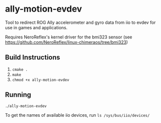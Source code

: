 # ally-motion-evdev
Tool to redirect ROG Ally accelerometer and gyro data from iio to evdev for use in games and applications.

Requires NeroReflex's kernel driver for the bmi323 sensor (see https://github.com/NeroReflex/linux-chimeraos/tree/bmi323)

## Build Instructions
1. `cmake .`
2. `make`
3. `chmod +x ally-motion-evdev`

## Running
`./ally-motion-evdev`

To get the names of available iio devices, run `ls /sys/bus/iio/devices/`
